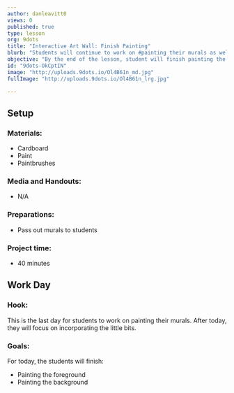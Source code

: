 ```yaml
---
author: danleavitt0
views: 0
published: true
type: lesson
org: 9dots
title: "Interactive Art Wall: Finish Painting"
blurb: "Students will continue to work on #painting their murals as well as cutting out the foreground shape."
objective: "By the end of the lesson, student will finish painting the foreground and background of their murals."
id: "9dots-OkCptIN"
image: "http://uploads.9dots.io/Ol4B61n_md.jpg"
fullImage: "http://uploads.9dots.io/Ol4B61n_lrg.jpg"

---
```


## Setup

### Materials:

- Cardboard
- Paint
- Paintbrushes

### Media and Handouts:

- N/A

### Preparations:

- Pass out murals to students

### Project time:

- 40 minutes

## Work Day

### Hook:
This is the last day for students to work on painting their murals. After today, they will focus on incorporating the little bits.

### Goals:
For today, the students will finish:

- Painting the foreground
- Painting the background

